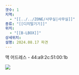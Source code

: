 ```yaml
---
갯수: 1
지역:
  - "[[../../ZONE/사무실|사무실]]"
종류: "[[디지털기기]]"
위치:
  - "[[B-LBOX]]"
상세위치: 
설명: 2024.08.17 파견
---
```

맥 어드레스 - 44:a9:2c:51:00:1b

![](http://192.168.50.22/devices/240822_IMG_0001.png)